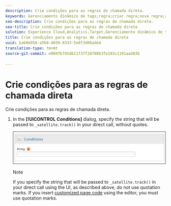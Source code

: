 ```yaml
---
description: Crie condições para as regras de chamada direta.
keywords: Gerenciamento dinâmico de tags;regra;criar regra;nova regra;regra de chamada direta
seo-description: Crie condições para as regras de chamada direta.
seo-title: Crie condições para as regras de chamada direta
solution: Experience Cloud,Analytics,Target,Gerenciamento dinâmico de tags
title: Crie condições para as regras de chamada direta
uuid: bab0e058-a5b8-4039-8333-5e8f3d06ade4
translation-type: tm+mt
source-git-commit: e060fb745d611f37f28708b3fe103c1191aa483b

---
```



# Crie condições para as regras de chamada direta

Crie condições para as regras de chamada direta.

1. In the **[!UICONTROL Conditions]** dialog, specify the string that will be passed to `_satellite.track()` in your direct call, without quotes.

   ![](assets/conditions-direct-call.png)

   >[!NOTE]
   >
   >If you specify the string that will be passed to `_satellite.track()` in your direct call using the UI, as described above, do not use quotation marks. If you insert [customized page code](../../../implement/c-implement-with-dtm/c-aa-tool/customize-page-code.md#concept_7D6390823DFE4D29AF9505CCE1A79C3B) using the editor, you must use quotation marks.

